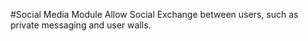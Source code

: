 #Social Media Module
Allow Social Exchange between users, such as private messaging and user walls.
